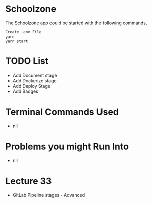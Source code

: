 # Schoolzone

The Schoolzone app could be started with the following commands,

    Create .env File
    yarn
    yarn start

# TODO List

- Add Document stage
- Add Dockerize stage
- Add Deploy Stage
- Add Badges

# Terminal Commands Used

- nil

# Problems you might Run Into

- nil

# Lecture 33

- GitLab Pipeline stages - Advanced

